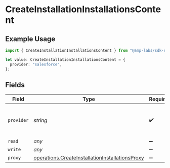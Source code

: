 # CreateInstallationInstallationsContent

## Example Usage

```typescript
import { CreateInstallationInstallationsContent } from "@amp-labs/sdk-node/models/operations";

let value: CreateInstallationInstallationsContent = {
  provider: "salesforce",
};
```

## Fields

| Field                                                                                                              | Type                                                                                                               | Required                                                                                                           | Description                                                                                                        | Example                                                                                                            |
| ------------------------------------------------------------------------------------------------------------------ | ------------------------------------------------------------------------------------------------------------------ | ------------------------------------------------------------------------------------------------------------------ | ------------------------------------------------------------------------------------------------------------------ | ------------------------------------------------------------------------------------------------------------------ |
| `provider`                                                                                                         | *string*                                                                                                           | :heavy_check_mark:                                                                                                 | The SaaS API that we are integrating with.                                                                         | salesforce                                                                                                         |
| `read`                                                                                                             | *any*                                                                                                              | :heavy_minus_sign:                                                                                                 | N/A                                                                                                                |                                                                                                                    |
| `write`                                                                                                            | *any*                                                                                                              | :heavy_minus_sign:                                                                                                 | N/A                                                                                                                |                                                                                                                    |
| `proxy`                                                                                                            | [operations.CreateInstallationInstallationsProxy](../../models/operations/createinstallationinstallationsproxy.md) | :heavy_minus_sign:                                                                                                 | N/A                                                                                                                |                                                                                                                    |